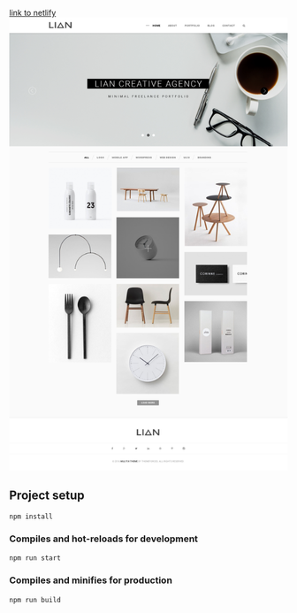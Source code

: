[link to netlify](https://gracious-kare-6dabc6.netlify.com/)
![LAYOUT.png](https://github.com/greenmoon1558/html-project4/blob/master/Lian/01_home.psd.png)
## Project setup
```
npm install
```

### Compiles and hot-reloads for development
```
npm run start
```

### Compiles and minifies for production
```
npm run build
```